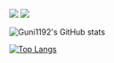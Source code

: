 ![](https://img.shields.io/github/followers/guni1192?label=Follow&style=social)
![](https://img.shields.io/twitter/follow/guni1192?style=social)

![Guni1192's GitHub stats](https://github-readme-stats.vercel.app/api?username=guni1192&show_icons=true&theme=dark)

[![Top Langs](https://github-readme-stats.vercel.app/api/top-langs/?username=guni1192&theme=dark)](https://github.com/anuraghazra/github-readme-stats)